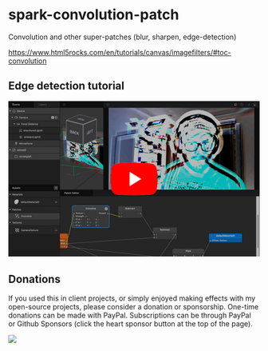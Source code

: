 # spark-convolution-patch
Convolution and other super-patches (blur, sharpen, edge-detection)

https://www.html5rocks.com/en/tutorials/canvas/imagefilters/#toc-convolution

## Edge detection tutorial

[![tutorial](./tutorial.jpg)](https://www.youtube.com/watch?v=VbFEAbeGmQc)

## Donations

If you used this in client projects, or simply enjoyed making effects with my open-source projects, please consider a donation or sponsorship. One-time donations can be made with PayPal. Subscriptions can be through PayPal or Github Sponsors (click the heart sponsor button at the top of the page).

[![](https://www.paypalobjects.com/en_US/i/btn/btn_donateCC_LG.gif)](https://www.paypal.com/cgi-bin/webscr?cmd=_s-xclick&hosted_button_id=YGS69CHAE9EQC&source=url)
